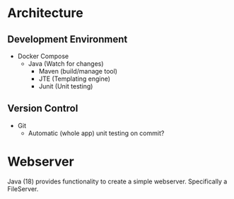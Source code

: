 # Architecture

## Development Environment
- Docker Compose
  - Java (Watch for changes)
    - Maven (build/manage tool)
    - JTE (Templating engine)
    - Junit (Unit testing)

## Version Control
- Git
  - Automatic (whole app) unit testing on commit?

# Webserver
Java (18) provides functionality to create a simple webserver. Specifically a FileServer. 
